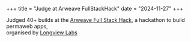 +++
title = "Judge at Arweave FullStackHack"
date = "2024-11-27"
+++

Judged 40+ builds at the [Arweave Full Stack Hack](https://fullstack-hack.devpost.com/), a hackathon to build permaweb apps,\
organised by [Longview Labs](https://www.longviewlabs.co/)
